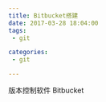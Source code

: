 ```yaml
---
title: Bitbucket搭建
date: 2017-03-28 18:04:00
tags:
 - git

categories:
 - git

---
```



版本控制软件 Bitbucket

<!-- MORE -->
